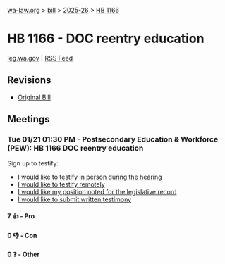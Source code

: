 [wa-law.org](/) > [bill](/bill/) > [2025-26](/bill/2025-26/) > [HB 1166](/bill/2025-26/hb/1166/)

# HB 1166 - DOC reentry education
[leg.wa.gov](https://app.leg.wa.gov/billsummary?BillNumber=1166&Year=2025&Initiative=false) | [RSS Feed](./rss.xml)

## Revisions
* [Original Bill](1/)

## Meetings
### Tue 01/21 01:30 PM - Postsecondary Education & Workforce (PEW): HB 1166 DOC reentry education
Sign up to testify:
* [I would like to testify in person during the hearing](https://app.leg.wa.gov/csi/Testifier/Add?chamber=House&mId=32512&aId=161677&caId=24899&tId=1)
* [I would like to testify remotely](https://app.leg.wa.gov/csi/Testifier/Add?chamber=House&mId=32512&aId=161677&caId=24899&tId=2)
* [I would like my position noted for the legislative record](https://app.leg.wa.gov/csi/Testifier/Add?chamber=House&mId=32512&aId=161677&caId=24899&tId=3)
* [I would like to submit written testimony](https://app.leg.wa.gov/csi/Testifier/Add?chamber=House&mId=32512&aId=161677&caId=24899&tId=4)

#### 7 👍 - Pro

#### 0 👎 - Con

#### 0 ❓ - Other
